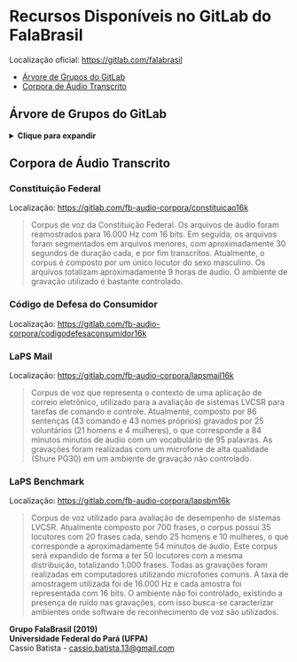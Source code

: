 # Recursos Disponíveis no GitLab do FalaBrasil

Localização oficial: https://gitlab.com/falabrasil

- [Árvore de Grupos do GitLab](#Árvore-de-Grupos-do-GitLab)   
- [Corpora de Áudio Transcrito](#Corpora-de-Áudio-Transcrito)

## Árvore de Grupos do GitLab
<!--begin=html--> 
<details>
<summary><b>Clique para expandir</b></summary>
<table>
<tbody>
	<td>
		<ul>
			<li> <a href="https://gitlab.com/fb-text-corpora"                  >:open_file_folder:</a> :earth_americas: <tt>fb-text-corpora/</tt>  </li>
			<li> <a href="https://gitlab.com/fb-align"                         >:open_file_folder:</a> :earth_americas: <tt>fb-align/</tt>         </li>
			<li> <a href="https://gitlab.com/fb-apps"                          >:open_file_folder:</a> :earth_americas: <tt>fb-apps/</tt>          </li>
			<li> <a href="https://gitlab.com/fb-tts"                           >:open_file_folder:</a> :earth_americas: <tt>fb-tts/</tt>           </li>
			<li> <a href="https://gitlab.com/fb-asr"                           >:open_file_folder:</a> :earth_americas: <tt>fb-asr/</tt>
				<ul>
					<li> <a href="https://gitlab.com/fb-asr/fb-lm-tutorial"    >:open_file_folder:</a> :earth_africa:   <tt>fb-lm-tutorial/</tt>    </li>
					<li> <a href="https://gitlab.com/fb-asr/fb-asr-resources"  >:open_file_folder:</a> :earth_africa:   <tt>fb-asr-resources/</tt>  </li>
					<li> <a href="https://gitlab.com/fb-asr/fb-am-tutorial"    >:open_file_folder:</a> :earth_africa:   <tt>fb-am-tutorial/</tt>    </li>
				</ul>
			</li>
			<li> <a href="https://gitlab.com/fb-nlp"                           >:open_file_folder:</a> :earth_americas: <tt>fb-nlp/</tt>            </li>
			<li> <a href="https://gitlab.com/fb-audio-corpora"                 >:open_file_folder:</a> :earth_americas: <tt>fb-audio-corpora/</tt>  </li>
		</ul>
	</td>
	<td>
		<ul>
			<li> <a href="https://gitlab.com/fb-text-corpora"  >:deciduous_tree:</a>  :earth_americas: Corpora de Texto                              </li>
			<li> <a href="https://gitlab.com/fb-align"         >:deciduous_tree:</a>  :earth_americas: Alinhamento Fonético                          </li>
			<li> <a href="https://gitlab.com/fb-apps"          >:deciduous_tree:</a>  :earth_americas: Aplicações em Fala                            </li>
			<li> <a href="https://gitlab.com/fb-tts"           >:deciduous_tree:</a>  :earth_americas: Síntese de Fala                               </li>
			<li> <a href="https://gitlab.com/fb-asr"           >:deciduous_tree:</a>  :earth_americas: Reconhecimento Automático de Fala
				<ul>
					<li> :leaves:                                                     :earth_africa:   Tutoriais para treino de modelos de linguagem </li>
					<li> :leaves:                                                     :earth_africa:   Recursos prontos para ASR                     </li>
					<li> :leaves:                                                     :earth_africa:   Tutoriais para treino de modelos acústicos    </li>
				</ul>
			</li>
			<li> <a href="https://gitlab.com/fb-nlp"          >:deciduous_tree:</a> :earth_americas: Processamento de Linguagem Natural            </li>
			<li> <a href="https://gitlab.com/fb-audio-corpora">:deciduous_tree:</a> :earth_americas: Corpora de Áudio Transcrito                   </li>
		</ul>
	</td>
</tbody>
</table>
</details>
<!--end=html-->  

## Corpora de Áudio Transcrito

### Constituição Federal
Localização: https://gitlab.com/fb-audio-corpora/constituicao16k

> Corpus de voz da Constituição Federal. Os arquivos de áudio foram reamostrados
para 16.000 Hz com 16 bits. Em seguida, os arquivos foram segmentados em
arquivos menores, com aproximadamente 30 segundos de duração cada, e por fim
transcritos. Atualmente, o corpus é composto por um único locutor do sexo
masculino.  Os arquivos totalizam aproximadamente 9 horas de áudio. O ambiente
de gravação utilizado é bastante controlado.

### Código de Defesa do Consumidor
Localização: https://gitlab.com/fb-audio-corpora/codigodefesaconsumidor16k

### LaPS Mail
Localização: https://gitlab.com/fb-audio-corpora/lapsmail16k

> Corpus de voz que representa o contexto de uma aplicação de correio 
eletrônico, utilizado para a avaliação de sistemas LVCSR para tarefas de comando
e controle. Atualmente, composto por 86 sentenças (43 comando e 43 nomes
próprios) gravados por 25 voluntários (21 homens e 4 mulheres), o que
corresponde a 84 minutos minutos de áudio com um vocabulário de 95 palavras. As
gravações foram realizadas com um microfone de alta qualidade (Shure PG30) em um
ambiente de gravação não controlado.

### LaPS Benchmark
Localização: https://gitlab.com/fb-audio-corpora/lapsbm16k

> Corpus de voz utilizado para avaliação de desempenho de sistemas LVCSR.
Atualmente composto por 700 frases, o corpus possui 35 locutores com 20 frases
cada, sendo 25 homens e 10 mulheres, o que corresponde a aproximadamente 54
minutos de áudio. Este corpus será expandido de forma a ter 50 locutores com a
mesma distribuição, totalizando 1.000 frases. Todas as gravações foram
realizadas em computadores utilizando microfones comuns. A taxa de amostragem
utilizada foi de 16.000 Hz e cada amostra foi representada com 16 bits. O
ambiente não foi controlado, existindo a presença de ruído nas gravações, com
isso busca-se caracterizar ambientes onde software de reconhecimento de voz são
utilizados.

__Grupo FalaBrasil (2019)__    
__Universidade Federal do Pará (UFPA)__    
Cassio Batista - cassio.batista.13@gmail.com
